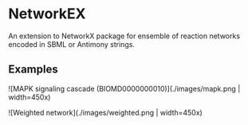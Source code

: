 # NetworkEX
An extension to NetworkX package for ensemble of reaction networks encoded in SBML or Antimony strings.

## Examples
![MAPK signaling cascade (BIOMD0000000010)](./images/mapk.png | width=450x)

![Weighted network](./images/weighted.png | width=450x)